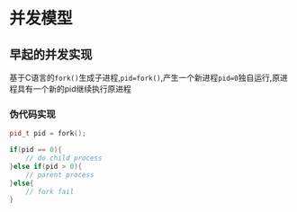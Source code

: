 # 并发模型

## 早起的并发实现
基于C语言的`fork()`生成子进程,`pid=fork()`,产生一个新进程`pid=0`独自运行,原进程具有一个新的pid继续执行原进程

### 伪代码实现
```c++
pid_t pid = fork();

if(pid == 0){
    // do child process
}else if(pid > 0){
    // parent process
}else{
    // fork fail
}

```

